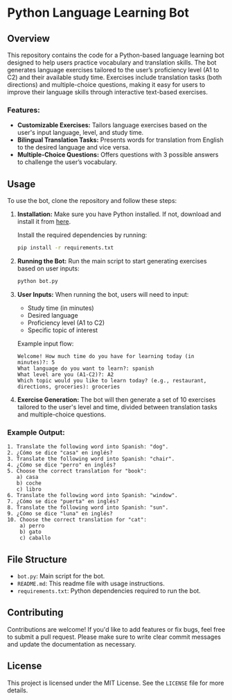 # Python Language Learning Bot

## Overview

This repository contains the code for a Python-based language learning bot designed to help users practice vocabulary and translation skills. The bot generates language exercises tailored to the user’s proficiency level (A1 to C2) and their available study time. Exercises include translation tasks (both directions) and multiple-choice questions, making it easy for users to improve their language skills through interactive text-based exercises.

### Features:
- **Customizable Exercises:** Tailors language exercises based on the user's input language, level, and study time.
- **Bilingual Translation Tasks:** Presents words for translation from English to the desired language and vice versa.
- **Multiple-Choice Questions:** Offers questions with 3 possible answers to challenge the user’s vocabulary.

## Usage

To use the bot, clone the repository and follow these steps:

1. **Installation:**
   Make sure you have Python installed. If not, download and install it from [here](https://www.python.org/downloads/).

   Install the required dependencies by running:
   ```bash
   pip install -r requirements.txt
   ```

2. **Running the Bot:**
   Run the main script to start generating exercises based on user inputs:
   ```bash
   python bot.py
   ```

3. **User Inputs:**
   When running the bot, users will need to input:
   - Study time (in minutes)
   - Desired language
   - Proficiency level (A1 to C2)
   - Specific topic of interest

   Example input flow:
   ```
   Welcome! How much time do you have for learning today (in minutes)?: 5
   What language do you want to learn?: spanish
   What level are you (A1-C2)?: A2
   Which topic would you like to learn today? (e.g., restaurant, directions, groceries): groceries
   ```

4. **Exercise Generation:**
   The bot will then generate a set of 10 exercises tailored to the user's level and time, divided between translation tasks and multiple-choice questions.

### Example Output:

```
1. Translate the following word into Spanish: "dog".
2. ¿Cómo se dice "casa" en inglés?
3. Translate the following word into Spanish: "chair".
4. ¿Cómo se dice "perro" en inglés?
5. Choose the correct translation for "book": 
   a) casa 
   b) coche 
   c) libro
6. Translate the following word into Spanish: "window".
7. ¿Cómo se dice "puerta" en inglés?
8. Translate the following word into Spanish: "sun".
9. ¿Cómo se dice "luna" en inglés?
10. Choose the correct translation for "cat":
    a) perro 
    b) gato 
    c) caballo
```

## File Structure

- `bot.py`: Main script for the bot.
- `README.md`: This readme file with usage instructions.
- `requirements.txt`: Python dependencies required to run the bot.

## Contributing

Contributions are welcome! If you'd like to add features or fix bugs, feel free to submit a pull request. Please make sure to write clear commit messages and update the documentation as necessary.

## License

This project is licensed under the MIT License. See the `LICENSE` file for more details.